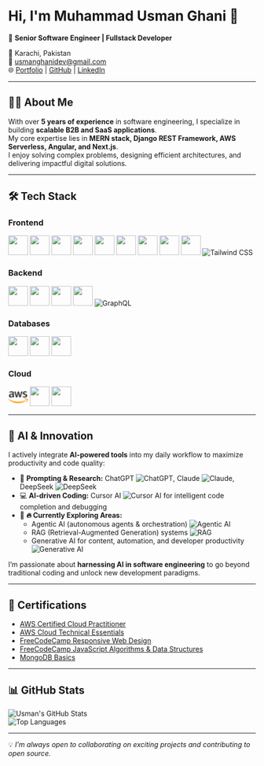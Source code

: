 # Hi, I'm Muhammad Usman Ghani 👋  

🚀 **Senior Software Engineer | Fullstack Developer**  

📍 Karachi, Pakistan  
📧 [usmanghanidev@gmail.com](mailto:usmanghanidev@gmail.com)  
🌐 [Portfolio](https://my-portfolio-peach-seven.vercel.app/) | [GitHub](https://github.com/usmanghanidev) | [LinkedIn](https://linkedin.com/in/usmanghanidev)  

---

## 👨‍💻 About Me
With over **5 years of experience** in software engineering, I specialize in building **scalable B2B and SaaS applications**.  
My core expertise lies in **MERN stack, Django REST Framework, AWS Serverless, Angular, and Next.js**.  
I enjoy solving complex problems, designing efficient architectures, and delivering impactful digital solutions.  

---

## 🛠️ Tech Stack  

### **Frontend**
<p>
  <img src="https://cdn.jsdelivr.net/gh/devicons/devicon/icons/react/react-original.svg" width="40" height="40"/>
  <img src="https://cdn.jsdelivr.net/gh/devicons/devicon/icons/nextjs/nextjs-original.svg" width="40" height="40"/>
  <img src="https://cdn.jsdelivr.net/gh/devicons/devicon/icons/angularjs/angularjs-original.svg" width="40" height="40"/>
  <img src="https://cdn.jsdelivr.net/gh/devicons/devicon/icons/javascript/javascript-original.svg" width="40" height="40"/>
  <img src="https://cdn.jsdelivr.net/gh/devicons/devicon/icons/typescript/typescript-original.svg" width="40" height="40"/>
  <img src="https://cdn.jsdelivr.net/gh/devicons/devicon/icons/html5/html5-original.svg" width="40" height="40"/>
  <img src="https://cdn.jsdelivr.net/gh/devicons/devicon/icons/css3/css3-original.svg" width="40" height="40"/>
  <img src="https://cdn.jsdelivr.net/gh/devicons/devicon/icons/sass/sass-original.svg" width="40" height="40"/>
  <img src="https://cdn.jsdelivr.net/gh/devicons/devicon/icons/bootstrap/bootstrap-original.svg" width="40" height="40"/>
  <img src="https://avatars.githubusercontent.com/u/67109815?s=200&v=4" width="40" height="40" alt="Tailwind CSS"/>
</p>

### **Backend**
<p>
  <img src="https://cdn.jsdelivr.net/gh/devicons/devicon/icons/nodejs/nodejs-original.svg" width="40" height="40"/>
  <img src="https://cdn.jsdelivr.net/gh/devicons/devicon/icons/express/express-original.svg" width="40" height="40"/>
  <img src="https://cdn.jsdelivr.net/gh/devicons/devicon/icons/python/python-original.svg" width="40" height="40"/>
  <img src="https://cdn.jsdelivr.net/gh/devicons/devicon/icons/django/django-plain.svg" width="40" height="40"/>
  <img src="https://avatars.githubusercontent.com/u/12972006?s=200&v=4" width="40" height="40" alt="GraphQL"/>
</p>

### **Databases**
<p>
  <img src="https://cdn.jsdelivr.net/gh/devicons/devicon/icons/mongodb/mongodb-original.svg" width="40" height="40"/>
  <img src="https://cdn.jsdelivr.net/gh/devicons/devicon/icons/postgresql/postgresql-original.svg" width="40" height="40"/>
  <img src="https://cdn.jsdelivr.net/gh/devicons/devicon/icons/mysql/mysql-original.svg" width="40" height="40"/>
</p>

### **Cloud**
<p>
  <img src="./images/aws-color.svg" width="40" height="40"/>
  <img src="https://cdn.jsdelivr.net/gh/devicons/devicon/icons/docker/docker-original.svg" width="40" height="40"/>
  <img src="https://cdn.jsdelivr.net/gh/devicons/devicon/icons/git/git-original.svg" width="40" height="40"/>
</p>

---

## 🤖 AI & Innovation
I actively integrate **AI-powered tools** into my daily workflow to maximize productivity and code quality:  
- 💬 **Prompting & Research:** ChatGPT ![ChatGPT](https://img.shields.io/badge/AI-ChatGPT-412991?logo=openai&logoColor=white), Claude ![Claude](https://img.shields.io/badge/AI-Claude-0A84FF), DeepSeek ![DeepSeek](https://img.shields.io/badge/AI-DeepSeek-orange)  
- 💻 **AI-driven Coding:** Cursor AI ![Cursor AI](https://img.shields.io/badge/IDE-Cursor%20AI-blue) for intelligent code completion and debugging  
- 🔎 **🔥 Currently Exploring Areas:**  
  - Agentic AI (autonomous agents & orchestration) ![Agentic AI](https://img.shields.io/badge/Research-Agentic%20AI-green) 
  - RAG (Retrieval-Augmented Generation) systems ![RAG](https://img.shields.io/badge/Research-RAG%20AI-yellow)  
  - Generative AI for content, automation, and developer productivity ![Generative AI](https://img.shields.io/badge/Research-Generative%20AI-red)
  

I’m passionate about **harnessing AI in software engineering** to go beyond traditional coding and unlock new development paradigms.  

---

## 📜 Certifications
- [AWS Certified Cloud Practitioner](https://www.credly.com/badges/c27c1c92-b708-41b4-ba30-b7079c406976/linked_in_profile)  
- [AWS Cloud Technical Essentials](https://www.coursera.org/account/accomplishments/certificate/Z2TX657YB3JV)  
- [FreeCodeCamp Responsive Web Design](https://www.freecodecamp.org/certification/fccc9333f0f-7615-4a4f-831b-dc2bcb0b08c3/responsive-web-design)  
- [FreeCodeCamp JavaScript Algorithms & Data Structures](https://www.freecodecamp.org/certification/fccc9333f0f-7615-4a4f-831b-dc2bcb0b08c3/javascript-algorithms-and-data-structures)  
- [MongoDB Basics](https://university.mongodb.com/course_completion/a7ce33ac-a673-479c-8382-f8ea134bbce2)  

---

## 📊 GitHub Stats
![Usman's GitHub Stats](https://github-readme-stats.vercel.app/api?username=usmanghani-nc&show_icons=true&theme=radical)  
![Top Languages](https://github-readme-stats.vercel.app/api/top-langs/?username=usmanghani-nc&layout=compact&theme=radical)  

---
💡 *I’m always open to collaborating on exciting projects and contributing to open source.*  
